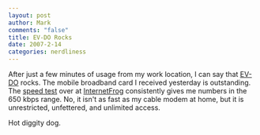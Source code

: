 ```yaml
--- 
layout: post
author: Mark
comments: "false"
title: EV-DO Rocks
date: 2007-2-14
categories: nerdliness
---
```

After just a few minutes of usage from my work location, I can say that <a href="http://en.wikipedia.org/wiki/EVDO" title="Evolution-Data Optimized">EV-DO</a> rocks. The mobile broadband card I received yesterday is outstanding. The <a href="http://internetfrog.com/mypc/speedtest/" title="Speed Test">speed test</a> over at <a href="http://internetfrog.com/" title="InternetFrog">InternetFrog</a> consistently gives me numbers in the 650 kbps range. No, it isn't as fast as my cable modem at home, but it is unrestricted, unfettered, and unlimited access.

Hot diggity dog.
